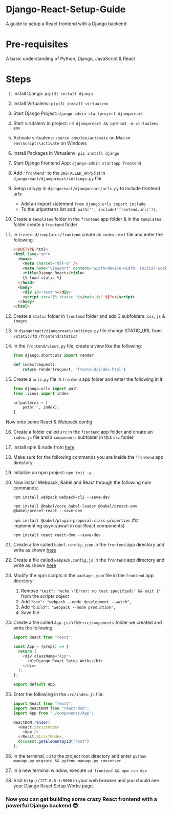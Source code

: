 # Django-React-Setup-Guide
A guide to setup a React frontend with a Django backend

# Pre-requisites
A basic understanding of Python, Django, JavaScript & React

# Steps
1. Install Django: `pip(3) install django`

2. Install Virtualenv: `pip(3) install virtualenv`

3. Start Django Project: `django-admin startproject djangoreact`

4. Start virutalenv in project: `cd djangoreact && python3 -m virtualenv env`

5. Activate virtualenv: `source env/bin/activate` on Mac or `env\Scripts\activate` on Windows

6. Install Packages in Virtualenv: `pip install django`

7. Start Django Frontend App: `django-admin startapp frontend`

8. Add `'frontend'` to the `INSTALLED_APPS` list in `djangoreact/djangoreact/settings.py` file

9. Setup urls.py in `djangoreact/djangoreact/urls.py` to include frontend urls:
    * Add an import statement `from django.urls import include`
    * To the urlpatterns list add: `path('', include('frontend.urls')),`

10. Create a `templates` folder in the `frontend` app folder & in the `templates` folder create a `frontend` folder

11. In `frontend/templates/frontend` create an `index.html` file and enter the following:
    ```html
    <!DOCTYPE html>
    <html lang="en">
      <head>
        <meta charset="UTF-8" />
        <meta name="viewport" content="width=device-width, initial-scale=1.0" />
        <title>Django React</title>
        {% load static %}
      </head>
      <body>
        <div id="root"></div>
        <script src="{% static "js/main.js" %}"></script>
      </body>
    </html>
    ```

12. Create a `static` folder in `frontend` folder and add 3 subfolders: `css`, `js` & `images`

13. In `djangoreact/djangoreact/settings.py` file change STATIC_URL from `/static/` to `/frontend/static/`

14. In the `frontend/views.py` file, create a view like the following:
    ```python
    from django.shortcuts import render
    
    def index(request):
        return render(request, 'frontend/index.html')

15. Create a `urls.py` file in `frontend` app folder and enter the following in it:
    ```python
    from django.urls import path
    from .views import index

    urlpatterns = [
        path('', index),
    ]
    ```
    
Now onto some React & Webpack config
 
16. Create a folder called `src` in the `frontend` app folder and create an `index.js` file and a `components` subfolder in this `src` folder
 
17. Install npm & node from [here](https://nodejs.org/en/)
 
18. Make sure for the following commands you are inside the `frontend` app directory
 
19. Initialize an npm project: `npm init -y`
 
20. Now install Webpack, Babel and React through the following npm commands:

    `npm install webpack webpack-cli --save-dev`
    
    `npm install @babel/core babel-loader @babel/preset-env @babel/preset-react --save-dev`
    
    `npm install @babel/plugin-proposal-class-properties` (for implementing async/await in our React components)
    
    `npm install react react-dom --save-dev`
    
21. Create a file called `babel.config.json` in the `frontend` app directory and write as shown [here](https://github.com/Dhananjayan-PN/Django-React-Setup-Guide/blob/main/babel.config.json)

22. Create a file called `webpack.config.js` in the `frontend` app directory and write as shown [here](https://github.com/Dhananjayan-PN/Django-React-Setup-Guide/blob/main/webpack.config.js)

23. Modify the npm scripts in the `package.json` file in the `frontend` app directory:
    1. Remove `"test": "echo \"Error: no test specified\" && exit 1"` from the scripts object
    2. Add `"dev": "webpack --mode development --watch",`
    3. Add `"build": "webpack --mode production",`
    4. Save file

24. Create a file called `App.js` in the `src/components` folder we created and write the following:
    ```javascript
    import React from "react";

    const App = (props) => {
      return (
        <div className="App">
          <h1>Django React Setup Works</h1>
        </div>
      );
    };

    export default App;
    ```
    
25. Enter the following in the `src/index.js` file:
    ```javascript
    import React from "react";
    import ReactDOM from "react-dom";
    import App from "./components/App";

    ReactDOM.render(
      <React.StrictMode>
        <App />
      </React.StrictMode>,
      document.getElementById("root")
    );
    ```
    
26. In the terminal, `cd` to the project root directory and enter `python manage.py migrate && python manage.py runserver`

27. In a new terminal window, execute `cd frontend && npm run dev`

28. Visit `http://127.0.0.1:8000` in your web browser and you should see your Django React Setup Works page.

### Now you can get building some crazy React frontend with a powerful Django backend 😎

